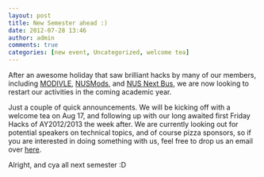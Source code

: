 ```yaml
---
layout: post
title: New Semester ahead :)
date: 2012-07-28 13:46
author: admin
comments: true
categories: [new event, Uncategorized, welcome tea]
---
```

After an awesome holiday that saw brilliant hacks by many of our members, including <a href="http://modivle.yrmichael.com/welcome" title="modivle" target="_blank">MODIVLE</a>, <a href="http://nusmods.com/" title="nusmods" target="_blank">NUSMods</a>, and <a href="https://play.google.com/store/apps/details?id=nus.ais.mobile.android.shuttlebus&hl=en" title="nus next bus" target="_blank">NUS Next Bus</a>, we are now looking to restart our activities in the coming academic year.

Just a couple of quick announcements. We will be kicking off with a welcome tea on Aug 17, and following up with our long awaited first Friday Hacks of AY2012/2013 the week after. We are currently looking out for potential speakers on technical topics, and of course pizza sponsors, so if you are interested in doing something with us, feel free to drop us an email over <a href="http://nushackers.org/contact/" target="_blank">here</a>.

Alright, and cya all next semester :D
